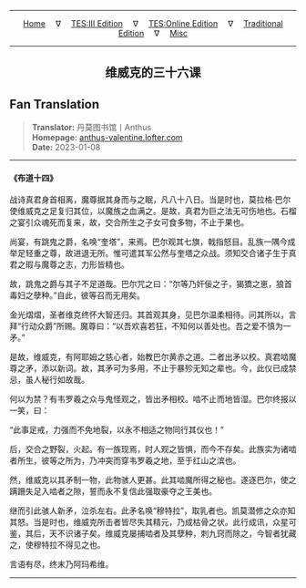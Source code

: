 
---

<!-- Jekyll Page Links -->

<center>
<a href="../../../../../../index.html">Home</a>
&emsp;&nabla;&emsp;
<a href="../../../../../index-tes3.html">TES:III Edition</a>
&emsp;&nabla;&emsp;
<a href="../../../../../index-teso.html">TES:Online Edition</a>
&emsp;&nabla;&emsp;
<a href="../../../../../index-traditional.html">Traditional Edition</a>
&emsp;&nabla;&emsp;
<a href="../../../../../index-misc.html">Misc</a>
</center>

<!-- Markdown Body Below: -->

---

<center>
<h2><span style="font-family:SimSun">维威克的三十六课</span></h2>
</center>

## Fan Translation

> __Translator:__ 丹莫图书馆丨Anthus\
> __Homepage:__ [anthus-valentine.lofter.com][1]\
> __Date:__ 2023-01-08

[1]: https://anthus-valentine.lofter.com/post/3153c072_2b7d4b6f8

---

#### 《布道十四》

战诗真君身首相离，魔尊据其身而与之眠，凡八十八日。当是时也，莫拉格·巴尔使维威克之足复归其位，以魔族之血满之。是故，真君为巨之法无可伤地也。石榴之宴引众魂死而复来，故，交合所生之子女可食多物，不止于果也。

尚宴，有跳鬼之爵，名唤“奎塔”，来焉。巴尔观其七旗，戟指怒目。乱族一隅今成举足轻重之尊，故进退无所。惟可遣其军公然与奎塔之众战。须知交合诸子生于真君之瑕与魔尊之志，力形皆精也。

故，跳鬼之爵与其子不足道哉。巴尔咒之曰：“尔等乃奸佞之子，猲獢之崽，狼首毒妇之孽种。”自此，彼等召而无用矣。

金光熠熠，圣者维克终怀大智还归。其首观其身，见巴尔温柔相待。问其所以，言拜“行动众爵”所赐。魔尊曰：“以吾欢喜若狂，不知何以善处也。吾之爱不慎为一矛。”

是故，维威克，有阿耶姆之慈心者，始教巴尔黄赤之道。二者出矛以校。真君啮魔尊之矛，添以新词。故，其矛可为多用，不止于暴殄无知之辈也。今，此仪已成禁忌，虽人秘行如故哉。

何以为禁？有韦罗羲之众与鬼怪观之，皆出矛相校。啮不止而地皆湿。巴尔终报以一笑，曰：

“此事足戒，力强而不免地裂，以永不相适之物同行其仪也！”

后，交合之野裂，火起。有一族现焉，时人观之皆惧，而今不存矣。此族实为诸啮者所生，彼等之所为，乃冲突而穿韦罗羲之地，至于红山之滨也。

然，维威克以其矛制一物，此物骇人更甚。此其啮魔所得之秘也。遂逐巴尔，使之蹒跚失足入啮者之隙，誓而永不复信此强取豪夺之王美也。

继而引此骇人新矛，泣杀左右。此矛名唤“穆特拉”，取乳者也。凯莫潜修之众亦知其怒。当是时也，维威克所击者皆尽失其精元，乃成枯骨之状。此行成讯，众星可鉴，其后，天不识诸子矣。维威克屡捕啮者及其孽种，刺九窍而除之，今智者犹藏之，使穆特拉不得见之也。

言语有尽，终末乃阿玛希维。

---
